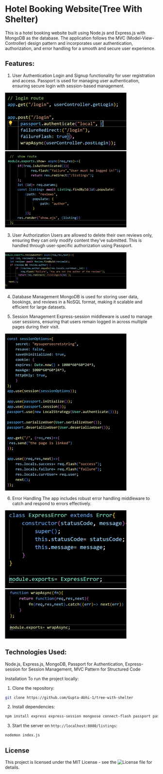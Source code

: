  # Hotel Booking Website(Tree With Shelter)
 
This is a hotel booking website built using Node.js and Express.js with MongoDB as the database. The application follows the MVC (Model-View-Controller) design pattern and incorporates user authentication, authorization, and error handling for a smooth and secure user experience.

## Features:
1. User Authentication
Login and Signup functionality for user registration and access.
Passport is used for managing user authentication, ensuring secure login with session-based management.
<img src="https://github.com/Gupta-Abhi-1/tree-with-shelter/blob/main/assets/images/login.png" width="400">
<img src="https://github.com/Gupta-Abhi-1/tree-with-shelter/blob/main/assets/images/userauthentication-show.png" width="400">

3. User Authorization
Users are allowed to delete their own reviews only, ensuring they can only modify content they’ve submitted.
This is handled through user-specific authorization using Passport.
<img src="https://github.com/Gupta-Abhi-1/tree-with-shelter/blob/main/assets/images/reviewauthorisation.png" width="400">

4. Database Management
MongoDB is used for storing user data, bookings, and reviews in a NoSQL format, making it scalable and efficient for large datasets.

5. Session Management
Express-session middleware is used to manage user sessions, ensuring that users remain logged in across multiple pages during their visit.
<img src="https://github.com/Gupta-Abhi-1/tree-with-shelter/blob/main/assets/images/sessions.png" width="400">

6. Error Handling
The app includes robust error handling middleware to catch and respond to errors effectively.
<img src="https://github.com/Gupta-Abhi-1/tree-with-shelter/blob/main/assets/images/express-error.png" width="400">
<img src="https://github.com/Gupta-Abhi-1/tree-with-shelter/blob/main/assets/images/wrapasyn.png" width="400">

## Technologies Used:
Node.js,
Express.js,
MongoDB,
Passport for Authentication,
Express-session for Session Management,
MVC Pattern for Structured Code

Installation
To run the project locally:

1. Clone the repository:
```bash
git clone https://github.com/Gupta-Abhi-1/tree-with-shelter
```

2. Install dependencies:
```bash
npm install express express-session mongoose connect-flash passport passport-local passport-local-mongoose
```

3. Start the server on ```http://localhost:8080/listings```:
```bash
nodemon index.js
```

## License
This project is licensed under the MIT License - see the ![License](LICENSE) file for details.




